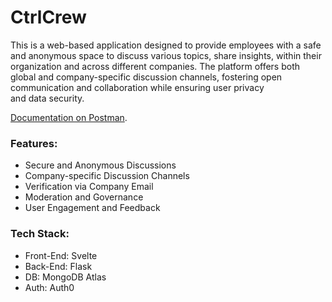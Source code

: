 # CtrlCrew

This is a web-based application designed to provide employees with a safe and anonymous space to discuss various topics, share insights, within their organization and across different companies. The platform offers both global and company-specific discussion channels, fostering open communication and collaboration while ensuring user privacy and data security.

[Documentation on Postman](https://documenter.getpostman.com/view/28348955/2sA35MxdbW).

### Features:

* Secure and Anonymous Discussions
* Company-specific Discussion Channels
* Verification via Company Email
* Moderation and Governance
* User Engagement and Feedback

### Tech Stack:

*  Front-End: Svelte
* Back-End: Flask
* DB: MongoDB Atlas
* Auth: Auth0
    